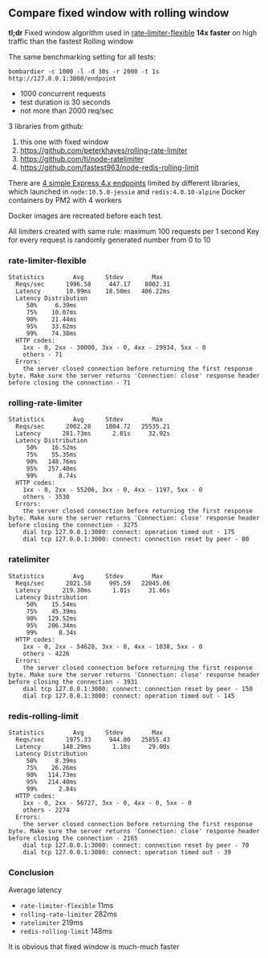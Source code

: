 ## Compare fixed window with rolling window

**tl;dr** Fixed window algorithm used in [rate-limiter-flexible](https://github.com/animir/node-rate-limiter-flexible) 
**14x faster** on high traffic than the fastest Rolling window

The same benchmarking setting for all tests:

`bombardier -c 1000 -l -d 30s -r 2000 -t 1s http://127.0.0.1:3000/endpoint`

* 1000 concurrent requests
* test duration is 30 seconds
* not more than 2000 req/sec

3 libraries from github:
1. this one with fixed window
2. https://github.com/peterkhayes/rolling-rate-limiter
3. https://github.com/tj/node-ratelimiter
4. https://github.com/fastest963/node-redis-rolling-limit

There are [4 simple Express 4.x endpoints](https://github.com/animir/simple-express-endpoint-techtask/blob/test-rate-limiters/src/routes/pricing.js) 
limited by different libraries, 
which launched in `node:10.5.0-jessie` and `redis:4.0.10-alpine` Docker containers by PM2 with 4 workers

Docker images are recreated before each test.

All limiters created with same rule: maximum 100 requests per 1 second
Key for every request is randomly generated number from 0 to 10

### rate-limiter-flexible
```text
Statistics        Avg      Stdev        Max
  Reqs/sec      1996.58     447.17    8002.31
  Latency       10.99ms    18.50ms   406.22ms
  Latency Distribution
     50%     6.39ms
     75%    10.07ms
     90%    21.44ms
     95%    33.62ms
     99%    74.38ms
  HTTP codes:
    1xx - 0, 2xx - 30000, 3xx - 0, 4xx - 29934, 5xx - 0
    others - 71
  Errors:
    the server closed connection before returning the first response byte. Make sure the server returns 'Connection: close' response header before closing the connection - 71
```

### rolling-rate-limiter
```text
Statistics        Avg      Stdev        Max
  Reqs/sec      2002.28    1004.72   25535.21
  Latency      281.73ms      2.01s     32.92s
  Latency Distribution
     50%    16.52ms
     75%    55.35ms
     90%   148.76ms
     95%   257.40ms
     99%      8.74s
  HTTP codes:
    1xx - 0, 2xx - 55206, 3xx - 0, 4xx - 1197, 5xx - 0
    others - 3530
  Errors:
    the server closed connection before returning the first response byte. Make sure the server returns 'Connection: close' response header before closing the connection - 3275
    dial tcp 127.0.0.1:3000: connect: operation timed out - 175
    dial tcp 127.0.0.1:3000: connect: connection reset by peer - 80
```

### ratelimiter

```text
Statistics        Avg      Stdev        Max
  Reqs/sec      2021.58     995.59   22045.06
  Latency      219.30ms      1.81s     31.66s
  Latency Distribution
     50%    15.54ms
     75%    45.39ms
     90%   129.52ms
     95%   206.34ms
     99%      8.34s
  HTTP codes:
    1xx - 0, 2xx - 54628, 3xx - 0, 4xx - 1038, 5xx - 0
    others - 4226
  Errors:
    the server closed connection before returning the first response byte. Make sure the server returns 'Connection: close' response header before closing the connection - 3931
    dial tcp 127.0.0.1:3000: connect: connection reset by peer - 150
    dial tcp 127.0.0.1:3000: connect: operation timed out - 145
```

### redis-rolling-limit
```text
Statistics        Avg      Stdev        Max
  Reqs/sec      1975.33     944.00   25855.43
  Latency      148.29ms      1.18s     29.00s
  Latency Distribution
     50%     8.39ms
     75%    26.26ms
     90%   114.73ms
     95%   214.40ms
     99%      2.84s
  HTTP codes:
    1xx - 0, 2xx - 56727, 3xx - 0, 4xx - 0, 5xx - 0
    others - 2274
  Errors:
    the server closed connection before returning the first response byte. Make sure the server returns 'Connection: close' response header before closing the connection - 2165
    dial tcp 127.0.0.1:3000: connect: connection reset by peer - 70
    dial tcp 127.0.0.1:3000: connect: operation timed out - 39
```

### Conclusion

Average latency
* `rate-limiter-flexible` 11ms
* `rolling-rate-limiter`  282ms
* `ratelimiter`           219ms
* `redis-rolling-limit`   148ms

It is obvious that fixed window is much-much faster